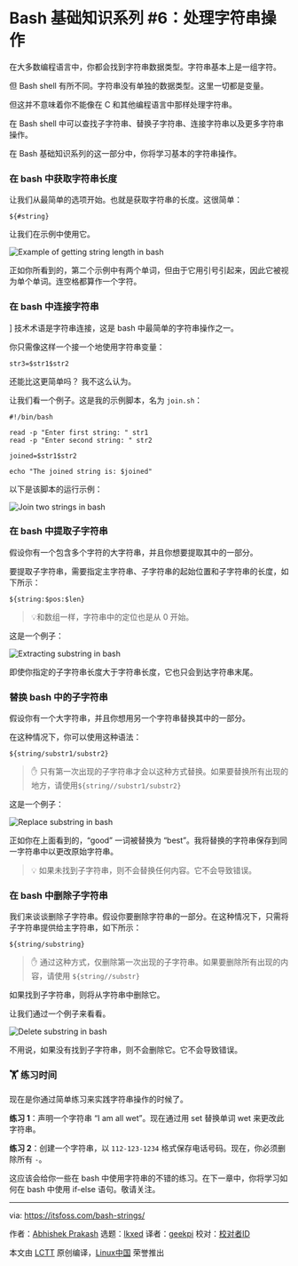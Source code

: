 [#]: subject: "Bash Basics Series #6: Handling String Operations"
[#]: via: "https://itsfoss.com/bash-strings/"
[#]: author: "Abhishek Prakash https://itsfoss.com/author/abhishek/"
[#]: collector: "lkxed"
[#]: translator: "geekpi"
[#]: reviewer: " "
[#]: publisher: " "
[#]: url: " "

Bash 基础知识系列 #6：处理字符串操作
======

在大多数编程语言中，你都会找到字符串数据类型。字符串基本上是一组字符。

但 Bash shell 有所不同。字符串没有单独的数据类型。这里一切都是变量。

但这并不意味着你不能像在 C 和其他编程语言中那样处理字符串。

在 Bash shell 中可以查找子字符串、替换子字符串、连接字符串以及更多字符串操作。

在 Bash 基础知识系列的这一部分中，你将学习基本的字符串操作。

### 在 bash 中获取字符串长度

让我们从最简单的选项开始。也就是获取字符串的长度。这很简单：

```
${#string}
```

让我们在示例中使用它。

![Example of getting string length in bash][1]

正如你所看到的，第二个示例中有两个单词，但由于它用引号引起来，因此它被视为单个单词。连空格都算作一个字符。

### 在 bash 中连接字符串
]
技术术语是字符串连接，这是 bash 中最简单的字符串操作之一。

你只需像这样一个接一个地使用字符串变量：

```
str3=$str1$str2
```

还能比这更简单吗？ 我不这么认为。

让我们看一个例子。这是我的示例脚本，名为 `join.sh`：

```
#!/bin/bash

read -p "Enter first string: " str1
read -p "Enter second string: " str2

joined=$str1$str2

echo "The joined string is: $joined"
```

以下是该脚本的运行示例：

![Join two strings in bash][2]

### 在 bash 中提取子字符串

假设你有一个包含多个字符的大字符串，并且你想要提取其中的一部分。

要提取子字符串，需要指定主字符串、子字符串的起始位置和子字符串的长度，如下所示：

```
${string:$pos:$len}
```

> 💡和数组一样，字符串中的定位也是从 0 开始。

这是一个例子：

![Extracting substring in bash][3]

即使你指定的子字符串长度大于字符串长度，它也只会到达字符串末尾。

### 替换 bash 中的子字符串

假设你有一个大字符串，并且你想用另一个字符串替换其中的一部分。

在这种情况下，你可以使用这种语法：

```
${string/substr1/substr2}
```

> ✋ 只有第一次出现的子字符串才会以这种方式替换。如果要替换所有出现的地方，请使用`${string//substr1/substr2}`

这是一个例子：

![Replace substring in bash][4]

正如你在上面看到的，“good” 一词被替换为 “best”。我将替换的字符串保存到同一字符串中以更改原始字符串。

> 💡 如果未找到子字符串，则不会替换任何内容。它不会导致错误。

### 在 bash 中删除子字符串

我们来谈谈删除子字符串。假设你要删除字符串的一部分。在这种情况下，只需将子字符串提供给主字符串，如下所示：

```
${string/substring}
```

> ✋ 通过这种方式，仅删除第一次出现的子字符串。如果要删除所有出现的内容，请使用 `${string//substr}`

如果找到子字符串，则将从字符串中删除它。

让我们通过一个例子来看看。

![Delete substring in bash][5]

不用说，如果没有找到子字符串，则不会删除它。它不会导致错误。

### 🏋️ 练习时间

现在是你通过简单练习来实践字符串操作的时候了。

**练习 1**：声明一个字符串 “I am all wet”。现在通过用 set 替换单词 wet 来更改此字符串。

**练习 2**：创建一个字符串，以 `112-123-1234` 格式保存电话号码。现在，你必须删除所有 `-`。

这应该会给你一些在 bash 中使用字符串的不错的练习。在下一章中，你将学习如何在 bash 中使用 if-else 语句。敬请关注。

--------------------------------------------------------------------------------

via: https://itsfoss.com/bash-strings/

作者：[Abhishek Prakash][a]
选题：[lkxed][b]
译者：[geekpi](https://github.com/geekpi)
校对：[校对者ID](https://github.com/校对者ID)

本文由 [LCTT](https://github.com/LCTT/TranslateProject) 原创编译，[Linux中国](https://linux.cn/) 荣誉推出

[a]: https://itsfoss.com/author/abhishek/
[b]: https://github.com/lkxed/
[1]: https://itsfoss.com/content/images/2023/07/bash-string-length-example.png
[2]: https://itsfoss.com/content/images/2023/07/join-strings-bash.png
[3]: https://itsfoss.com/content/images/2023/07/extract-substring-bash.png
[4]: https://itsfoss.com/content/images/2023/07/replace-substring-bash.png
[5]: https://itsfoss.com/content/images/2023/07/bash-delete-substring.png
